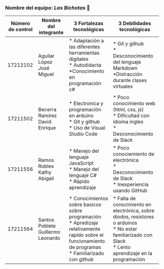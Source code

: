 ### Nombre del equipo: ***Las Bichotas*** :nail_care:
|Número de control|Nombre del integrante|3 Fortalezas tecnológicas|3 Debilidades tecnológicas|
|---|---|---|---|
|17212102|Aguilar López José Miguel|* Adaptación a las diferentes herramientas digitales<br> * Autodidacta<br> *Conocimiento en programación c#<br>|* Git y github<br> * Desconocimiento del lenguaje Markdown<br> *Distracción durante clases virtuales |
|17211502|Becerra Ramírez David Enrique|* Electronica y programación en arduino<br>* Git y github<br> * Uso de Visual Studio Code|*  Poco conocimiento web (html, css, js)<br> * Dificultad con idioma ingles<br> * Desconocimiento de Slack|
|17211556|Ramos Robles Kathy Abigail|* Manejo del lenguaje JavaScript<br>* Manejo del lenguaje C#<br> * Rápido aprendizaje|* Poco conociemiento de electrónica<br> * Desconocimiento de Slack<br> * Inexperiencia usando GitHub|
|17211564|Santos Poblete Guillermo Leonardo|* Conocimientos sobre basicos sobre programación<br>* Apredizaje relativamente rapido sobre el funcionamiento de programas<br> * Familiarizado con github|* Falta de conocimiento en electrónica, sobre diodos, resistores o arduinos<br> * No estar familiarizado con Slack<br> * Lento aprendizaje en la programación|